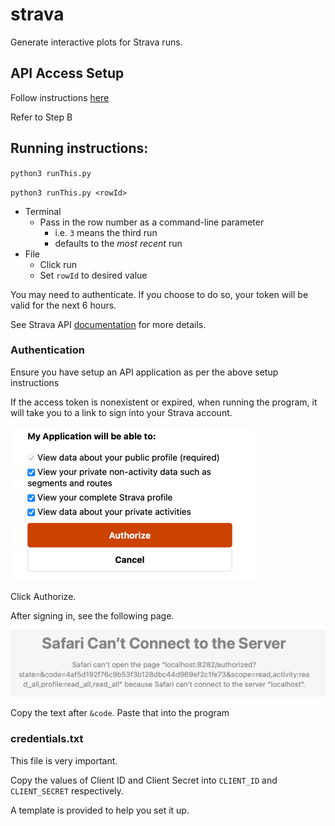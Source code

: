 # strava

Generate interactive plots for Strava runs.

## API Access Setup

Follow instructions [here](https://developers.strava.com/docs/getting-started/) 

Refer to Step B

## Running instructions:

`python3 runThis.py`

`python3 runThis.py <rowId>`

* Terminal
  * Pass in the row number as a command-line parameter
    * i.e. `3` means the third run
    * defaults to the _most recent_ run
* File
  * Click run
  * Set `rowId` to desired value

You may need to authenticate. If you choose to do so, your token will be valid for the next 6 hours.

See Strava API [documentation](https://developers.strava.com/docs/reference/) for more details.


### Authentication

Ensure you have setup an API application as per the above setup instructions

If the access token is nonexistent or expired, when running the program, it will take you to a link to sign into your Strava account.

![img.png](img.png)

Click Authorize.

After signing in, see the following page.

![img_2.png](img_2.png)

Copy the text after `&code`. Paste that into the program

### credentials.txt

This file is very important.

Copy the values of Client ID and Client Secret into `CLIENT_ID` and `CLIENT_SECRET` respectively.

A template is provided to help you set it up.